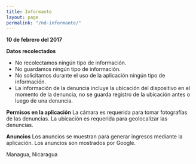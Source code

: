```yaml
---
title: Informante
layout: page
permalink: "/nd-informante/"
---
```


**10 de febrero del 2017**

**Datos recolectados**

* No recolectamos ningún tipo de información.
* No guardamos ningún tipo de información.
* No solicitamos durante el uso de la aplicación ningún tipo de información.
* La información de la denuncia incluye la ubicación del dispositivo en el momento de la denuncia, no se guarda registro de la ubicación antes o luego de una denuncia.

**Permisos en la aplicación**
La cámara es requerida para tomar fotografías de las denuncias.
La ubicación es requerida para geolocalizar las denuncias.

**Anuncios**
Los anuncios se muestran para generar ingresos mediante la aplicación.
Los anuncios son mostrados por Google.

Managua, Nicaragua
